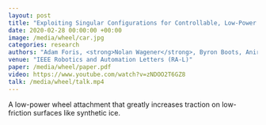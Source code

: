 ```yaml
---
layout: post
title: "Exploiting Singular Configurations for Controllable, Low-Power Friction Enhancement on Unmanned Ground Vehicles"
date: 2020-02-28 00:00:00 +00:00
image: /media/wheel/car.jpg
categories: research
authors: "Adam Foris, <strong>Nolan Wagener</strong>, Byron Boots, Anirban Mazumdar"
venue: "IEEE Robotics and Automation Letters (RA-L)"
paper: /media/wheel/paper.pdf
video: https://www.youtube.com/watch?v=zNDOO2T6GZ8
talk: /media/wheel/talk.mp4
---
```

A low-power wheel attachment that greatly increases traction on low-friction surfaces like synthetic ice.
